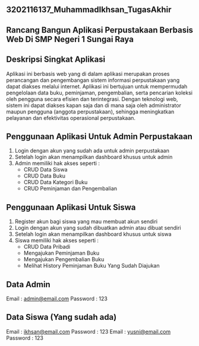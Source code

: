 ## 3202116137_MuhammadIkhsan_TugasAkhir

## Rancang Bangun Aplikasi Perpustakaan Berbasis Web Di SMP Negeri 1 Sungai Raya

## Deskripsi Singkat Aplikasi
Aplikasi ini berbasis web yang di dalam aplikasi merupakan proses perancangan dan pengembangan sistem informasi perpustakaan yang dapat diakses melalui internet. Aplikasi ini bertujuan untuk mempermudah pengelolaan data buku, peminjaman, pengembalian, serta pencarian koleksi oleh pengguna secara efisien dan terintegrasi. Dengan teknologi web, sistem ini dapat diakses kapan saja dan di mana saja oleh administrator maupun pengguna (anggota perpustakaan), sehingga meningkatkan pelayanan dan efektivitas operasional perpustakaan.

## Penggunaan Aplikasi Untuk Admin Perpustakaan
1. Login dengan akun yang sudah ada untuk admin perpustakaan
2. Setelah login akan menampilkan dashboard khusus untuk admin
3. Admin memiliki hak akses seperti :
   - CRUD Data Siswa
   - CRUD Data Buku
   - CRUD Data Kategori Buku
   - CRUD Peminjaman dan Pengembalian

## Penggunaan Aplikasi Untuk Siswa
1. Register akun bagi siswa yang mau membuat akun sendiri
2. Login dengan akun yang sudah dibuatkan admin atau dibuat sendiri
3. Setelah login akan menampilkan dashboard khusus untuk siswa
4. Siswa memiliki hak akses seperti :
   - CRUD Data Pribadi
   - Mengajukan Peminjaman Buku
   - Mengajukan Pengembalian Buku
   - Melihat History Peminjaman Buku Yang Sudah Diajukan

## Data Admin
Email : admin@email.com
Password : 123

## Data Siswa (Yang sudah ada)
Email : ikhsan@email.com
Password : 123
Email : yusni@email.com
Password : 123
